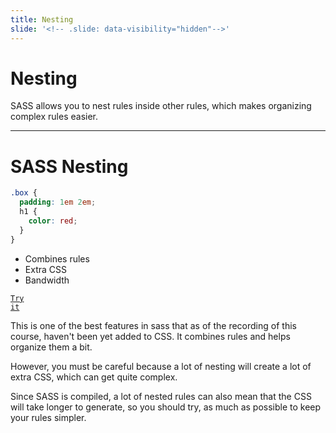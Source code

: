 ```yaml
---
title: Nesting
slide: '<!-- .slide: data-visibility="hidden"-->'
---
```


<!-- .slide: data-state="layout-title" class="bg-dark"-->

# Nesting

> >

SASS allows you to nest rules inside other rules, which makes organizing complex rules easier.

---

# SASS Nesting

```scss
.box {
  padding: 1em 2em;
  h1 {
    color: red;
  }
}
```

- Combines rules
- Extra CSS
- Bandwidth

<a href="https://codepen.io/planetoftheweb/pen/KKXYJjx?editors=1100" target="_blank"><code class="code-royal">Try it</code></a>

> >

This is one of the best features in sass that as of the recording of this course, haven't been yet added to CSS. It combines rules and helps organize them a bit.

However, you must be careful because a lot of nesting will create a lot of extra CSS, which can get quite complex.

Since SASS is compiled, a lot of nested rules can also mean that the CSS will take longer to generate, so you should try, as much as possible to keep your rules simpler.
